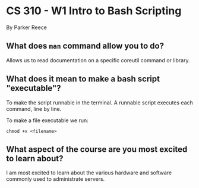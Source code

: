 # CS 310 - W1 Intro to Bash Scripting

By Parker Reece

## What does `man` command allow you to do?
Allows us to read documentation on a specific coreutil command or library.
## What does it mean to make a bash script "executable"?
To make the script runnable in the terminal.
A runnable script executes each command, line by line.

To make a file executable we run:
```
chmod +x <filename>
```

## What aspect of the course are you most excited to learn about?
I am most excited to learn about the various hardware and software commonly used to administrate servers.
